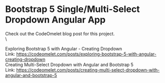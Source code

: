 # Bootstrap 5 Single/Multi-Select Dropdown Angular App

Check out the CodeOmelet blog post for this project.\
\

Exploring Bootstrap 5 with Angular - Creating Dropdown\
Link: https://codeomelet.com/posts/exploring-bootstrap-5-with-angular-creating-dropdown
\
Creating Multi-Select Dropdown with Angular and Bootstrap 5\
Link: https://codeomelet.com/posts/creating-multi-select-dropdown-with-angular-and-bootstrap-5
